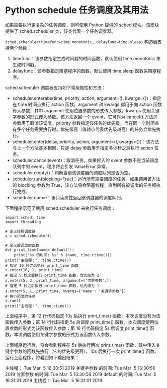 # Python schedule 任务调度及其用法

如果需要执行更复杂的任务调度，则可使用 Python 提供的 sched 模块。该模块提供了 sched.scheduler 类，该类代表一个任务调度器。

`sched.scheduler(timefunc=time.monotonic, delayfunc=time.sleep)` 构造器支持两个参数：

1.  timefunc：该参数指定生成时间戳的时间函数，默认使用 time.monotonic 来生成时间戳。
2.  delayfunc：该参数指定阻塞程序的函数，默认使用 time.sleep 函数来阻塞程序。

sched.scheduler 调度器支持如下常用属性和方法：

*   scheduler.enterabs(time, priority, action, argument=(), kwargs={})：指定在 time 时间点执行 action 函数，argument 和 kwargs 都用于向 action 函数传入参数，其中 argument 使用位置参数的形式传入参数，kwargs 使用关键字参数的形式传入参数。该方法返回一个 event，它可作为 cancel() 方法的参数用于取消该调度。priority 参数指定该任务的优先级，当在同一个时间点有多个任务需要执行时，优先级高（值越小代表优先级越高）的任务会优先执行。
*   scheduler.enter(delay, priority, action, argument=(),kwargs={})：该方法与上一个方法基本相同，只是 delay 参数用于指定多少秒之后执行 action 任务。
*   scheduler.cancel(event)：取消任务。如果传入的 event 参数不是当前调度队列中的 event，程序将会引发 ValueError 异常。
*   scheduler.empty()：判断当前该调度器的调度队列是否为空。
*   scheduler.run(blocking=True)：运行所有需要调度的任务。如果调用该方法的 blocking 参数为 True，该方法将会阻塞线程，直到所有被调度的任务都执行完成。
*   scheduler.queue：该只读属性返回该调度器的调度队列。

下面程序示范了使用 sched.scheduler 来执行任务调度：

```
import sched, time
import threading

# 定义线程调度器
s = sched.scheduler()

# 定义被调度的函数
def print_time(name='default'):
    print("%s 的时间: %s" % (name, time.ctime()))
print('主线程：', time.ctime())
# 指定 10 秒之后执行 print_time 函数
s.enter(10, 1, print_time)
# 指定 5 秒之后执行 print_time 函数，优先级为 2
s.enter(5, 2, print_time, argument=('位置参数',))
# 指定 5 秒之后执行 print_time 函数，优先级为 1
s.enter(5, 1, print_time, kwargs={'name': '关键字参数'})
# 执行调度的任务
s.run()
print('主线程：', time.ctime())
```

上面程序中，第 12 行代码指定 10s 后执行 print_time() 函数，本次调度没有为该函数传入参数；第 14 行代码指定 5s 后调度 print_time() 函数，本次调度使用位置参数的形式为该函数传入参数；第 16 行代码指定 5s 后调度 print_time() 函数，本次调度使用关键字参数的形式为该函数传入参数。

上面程序运行后，将会看到程序在 5s 后执行两次 print_time() 函数，其中传入关键字参数的函数先执行（它的优先级更高），10s 后执行一次 print_time() 函数。运行上面程序，将看到如下输出结果：

主线程： Tue Mar  5 16:30:51 2019
关键字参数 的时间: Tue Mar  5 16:30:56 2019
位置参数 的时间: Tue Mar  5 16:30:56 2019
default 的时间: Tue Mar  5 16:31:01 2019
主线程： Tue Mar  5 16:31:01 2019